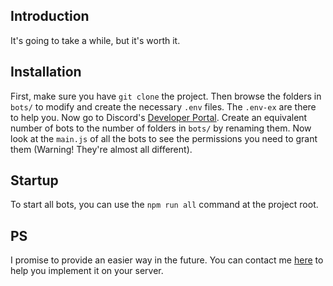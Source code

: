 ## Introduction

It's going to take a while, but it's worth it.

## Installation

First, make sure you have `git clone` the project.
Then browse the folders in `bots/` to modify and create the necessary `.env` files. The `.env-ex` are there to help you.
Now go to Discord's [Developer Portal](https://discord.com/developers/applications). Create an equivalent number of bots to the number of folders in `bots/` by renaming them. Now look at the `main.js` of all the bots to see the permissions you need to grant them (Warning! They're almost all different).

## Startup

To start all bots, you can use the `npm run all` command at the project root.

## PS

I promise to provide an easier way in the future. You can contact me [here](mailto:pro.boudjemline@gmail.com) to help you implement it on your server.
